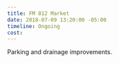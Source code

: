 ```yaml
---
title: FM 812 Market
date: 2018-07-09 13:20:00 -05:00
timeline: Ongoing
cost: 
---
```


Parking and drainage improvements.